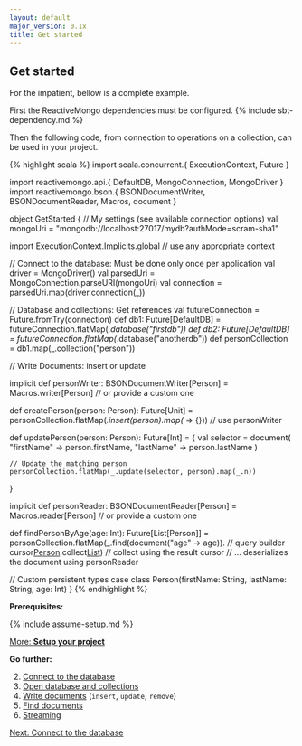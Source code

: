 ```yaml
---
layout: default
major_version: 0.1x
title: Get started
---
```


## Get started

For the impatient, bellow is a complete example.

First the ReactiveMongo dependencies must be configured. {% include sbt-dependency.md %}

Then the following code, from connection to operations on a collection, can be used in your project.

{% highlight scala %}
import scala.concurrent.{ ExecutionContext, Future }

import reactivemongo.api.{ DefaultDB, MongoConnection, MongoDriver }
import reactivemongo.bson.{
  BSONDocumentWriter, BSONDocumentReader, Macros, document
}

object GetStarted {
  // My settings (see available connection options)
  val mongoUri = "mongodb://localhost:27017/mydb?authMode=scram-sha1"

  import ExecutionContext.Implicits.global // use any appropriate context

  // Connect to the database: Must be done only once per application
  val driver = MongoDriver()
  val parsedUri = MongoConnection.parseURI(mongoUri)
  val connection = parsedUri.map(driver.connection(_))

  // Database and collections: Get references
  val futureConnection = Future.fromTry(connection)
  def db1: Future[DefaultDB] = futureConnection.flatMap(_.database("firstdb"))
  def db2: Future[DefaultDB] = futureConnection.flatMap(_.database("anotherdb"))
  def personCollection = db1.map(_.collection("person"))

  // Write Documents: insert or update
  
  implicit def personWriter: BSONDocumentWriter[Person] = Macros.writer[Person]
  // or provide a custom one

  def createPerson(person: Person): Future[Unit] =
    personCollection.flatMap(_.insert(person).map(_ => {})) // use personWriter

  def updatePerson(person: Person): Future[Int] = {
    val selector = document(
      "firstName" -> person.firstName,
      "lastName" -> person.lastName
    )

    // Update the matching person
    personCollection.flatMap(_.update(selector, person).map(_.n))
  }

  implicit def personReader: BSONDocumentReader[Person] = Macros.reader[Person]
  // or provide a custom one

  def findPersonByAge(age: Int): Future[List[Person]] =
    personCollection.flatMap(_.find(document("age" -> age)). // query builder
      cursor[Person]().collect[List]()) // collect using the result cursor
      // ... deserializes the document using personReader

  // Custom persistent types
  case class Person(firstName: String, lastName: String, age: Int)
}
{% endhighlight %}

**Prerequisites:**

{% include assume-setup.md %}

[More: **Setup your project**](./setup.html)

**Go further:**

2. [Connect to the database](./connect-database.html)
3. [Open database and collections](./database-and-collection.html)
4. [Write documents](./write-documents.html) (`insert`, `update`, `remove`)
5. [Find documents](./find-documents.html)
6. [Streaming](./streaming.html)

[Next: Connect to the database](./connect-database.html)
